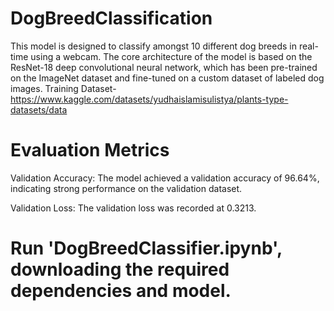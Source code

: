 # DogBreedClassification
This model is designed to classify amongst 10 different dog breeds in real-time using a webcam. The core architecture of the model is based on the ResNet-18 deep convolutional neural network, which has been pre-trained on the ImageNet dataset and fine-tuned on a custom dataset of labeled dog images.
Training Dataset- https://www.kaggle.com/datasets/yudhaislamisulistya/plants-type-datasets/data

# Evaluation Metrics
Validation Accuracy: The model achieved a validation accuracy of 96.64%, indicating strong performance on the validation dataset.

Validation Loss: The validation loss was recorded at 0.3213.

# Run 'DogBreedClassifier.ipynb', downloading the required dependencies and model.
